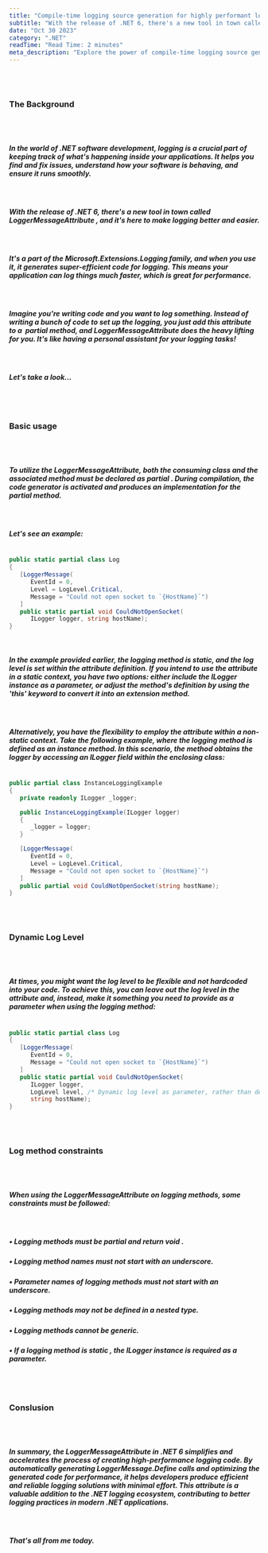 ```yaml
---
title: "Compile-time logging source generation for highly performant logging"
subtitle: "With the release of .NET 6, there's a new tool in town called LoggerMessageAttribute..."
date: "Oct 30 2023"
category: ".NET"
readTime: "Read Time: 2 minutes"
meta_description: "Explore the power of compile-time logging source generation in .NET 6 with Stefan Đokić's insightful guide. Learn how LoggerMessageAttribute enhances application logging, making it faster and more efficient. Perfect for .NET developers eager to optimize their logging practices using the latest advancements in the Microsoft.Extensions.Logging library."
---
```


&nbsp;  
&nbsp;  
### The Background
&nbsp;  
&nbsp;  
##### In the world of .NET software development, **logging** is a crucial part of keeping track of what's happening inside your applications. It helps you find and fix issues, understand how your software is behaving, and ensure it runs smoothly.
&nbsp;  
##### With the release of .NET 6, there's a new tool in town called **LoggerMessageAttribute** , and it's here to make logging better and easier.
&nbsp;  
##### It's a part of the Microsoft.Extensions.Logging family, and when you use it, it generates super-efficient code for logging. This means your application can log things much faster, which is great for performance.
&nbsp;  
##### Imagine you're writing code and you want to log something. Instead of writing a bunch of code to set up the logging, you just add this attribute to a  partial method, and LoggerMessageAttribute does the heavy lifting for you. It's like having a personal assistant for your logging tasks!
&nbsp;  
##### Let's take a look...
&nbsp;  
&nbsp;  
### Basic usage
&nbsp;  
&nbsp;  
##### To utilize the LoggerMessageAttribute, both the **consuming class and the associated method must be declared as partial** . During compilation, the code generator is activated and produces an implementation for the partial method.
&nbsp;  
##### Let's see an example:
```csharp

public static partial class Log
{
   [LoggerMessage(
      EventId = 0,
      Level = LogLevel.Critical,
      Message = "Could not open socket to `{HostName}`")
   ]
   public static partial void CouldNotOpenSocket(
      ILogger logger, string hostName);
}
```
&nbsp;  
##### In the example provided earlier, the logging method is static, and the log level is set within the attribute definition. If you intend to use the attribute in a static context, you have two options: either include the ILogger instance as a parameter, or adjust the method's definition by using the 'this' keyword to convert it into an extension method.
&nbsp;  
##### Alternatively, you have the flexibility to employ the attribute within a non-static context. Take the following example, where the logging method is defined as an instance method. In this scenario, the method obtains the logger by accessing an ILogger field within the enclosing class:
```csharp

public partial class InstanceLoggingExample
{
   private readonly ILogger _logger;

   public InstanceLoggingExample(ILogger logger)
   {
      _logger = logger;
   }

   [LoggerMessage(
      EventId = 0,
      Level = LogLevel.Critical,
      Message = "Could not open socket to `{HostName}`")
   ]
   public partial void CouldNotOpenSocket(string hostName);
}
```
&nbsp;  
&nbsp;  
### Dynamic Log Level
&nbsp;  
&nbsp;  
##### At times, you might want the log level **to be flexible and not hardcoded** into your code. To achieve this, you can leave out the log level in the attribute and, instead, make it something you need to provide as a parameter when using the logging method:
```csharp

public static partial class Log
{
   [LoggerMessage(
      EventId = 0,
      Message = "Could not open socket to `{HostName}`")
   ]
   public static partial void CouldNotOpenSocket(
      ILogger logger,
      LogLevel level, /* Dynamic log level as parameter, rather than defined in attribute. */
      string hostName);
}
```
&nbsp;  
&nbsp;  
### Log method constraints
&nbsp;  
&nbsp;  
##### When using the LoggerMessageAttribute on logging methods, some constraints must be followed:
&nbsp;  
##### • Logging methods must be **partial** and return **void** .
##### • Logging method names must **not start** with an underscore.
##### • Parameter names of logging methods must **not start** with an underscore.
##### • Logging methods **may not** be defined in a nested type.
##### • Logging methods **cannot** be generic.
##### • If a logging method is **static** , the **ILogger** instance is required as a parameter.
&nbsp;  
&nbsp;  
### Conslusion
&nbsp;  
&nbsp;  
##### In summary, the **LoggerMessageAttribute** in .NET 6 simplifies and accelerates the process of creating high-performance logging code. By automatically generating **LoggerMessage.Define** calls and optimizing the generated code for performance, it helps developers produce efficient and reliable logging solutions with minimal effort. This attribute is a valuable addition to the .NET logging ecosystem, contributing to better logging practices in modern .NET applications.
&nbsp;  
##### That's all from me today.